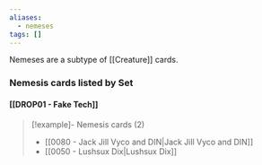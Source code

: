 ```yaml
---
aliases:
  - nemeses
tags: []
---
```

Nemeses are a subtype of [[Creature]] cards.


### Nemesis cards listed by Set

#### [[DROP01 - Fake Tech]]  

> [!example]- Nemesis cards (2)
>  - [[0080 - Jack Jill Vyco and DIN|Jack Jill Vyco and DIN]]
>  - [[0050 - Lushsux Dix|Lushsux Dix]]

